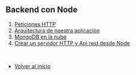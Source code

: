 ## Backend con Node

1. [Peticiones HTTP](./Http.md)
2. [Arquitectura de nuestra aplicación](./Arquitectura.md)
3. [MongoDB en la nube](./MongoDB.md)
4. [Crear un servidor HTTP y Api rest desde Node](./ServidorHttp.md)

[//]: # (5. [Configuración de variables de entorno]&#40;./ConfigEnv.md&#41;)

[//]: # (6. [Conexión a la base de datos]&#40;./ConeccionDB.md&#41;)



<br>

- [Volver al inicio](../../README.md)